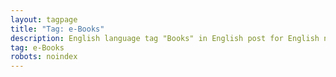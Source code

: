 ```yaml
---
layout: tagpage
title: "Tag: e-Books"
description: English language tag "Books" in English post for English native people from British CommonWealth.
tag: e-Books
robots: noindex
---
```


